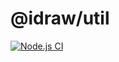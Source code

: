 # @idraw/util

[![Node.js CI](https://github.com/SaitamaSiSi/idraw/actions/workflows/node.js.yml/badge.svg?branch=main)](https://github.com/SaitamaSiSi/idraw/actions/workflows/node.js.yml)